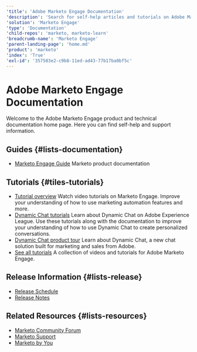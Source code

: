 ```yaml
---
'title': 'Adobe Marketo Engage Documentation'
'description': 'Search for self-help articles and tutorials on Adobe Marketo Engage. Learn strategies and best practices from experts in live and on-demand video events.'
'solution': 'Marketo Engage'
'type': 'Documentation'
'child-repos': 'marketo, marketo-learn'
'breadcrumb-name': 'Marketo Engage'
'parent-landing-page': 'home.md'
'product': 'marketo'
'index': 'True'
'exl-id': '357503e2-c9b8-11ed-ad43-77b17ba0bf5c'
---
```


# Adobe Marketo Engage Documentation

Welcome to the Adobe Marketo Engage product and technical documentation home page. Here you can find self-help and support information.

## Guides {#lists-documentation}

- [Marketo Engage Guide](https://experienceleague.adobe.com/docs/marketo/using/home.html)
  Marketo product documentation

## Tutorials {#tiles-tutorials}

- [Tutorial overview](https://experienceleague.adobe.com/docs/marketo-learn/tutorials/overview.html)
  Watch video tutorials on Marketo Engage. Improve your understanding of how to use marketing automation features and more.
- [Dynamic Chat tutorials](https://experienceleague.adobe.com/docs/marketo-learn/tutorials/dynamic-chat/dynamic-chat-overview.html)
  Learn about Dynamic Chat on Adobe Experience League. Use these tutorials along with the documentation to improve your understanding of how to use Dynamic Chat to create personalized conversations.
- [Dynamic Chat product tour](https://experienceleague.adobe.com/docs/marketo-learn/tutorials/dynamic-chat/product-tour.html)
  Learn about Dynamic Chat, a new chat solution built for marketing and sales from Adobe.
- [See all tutorials](https://experienceleague.adobe.com/docs/marketo-learn/tutorials/overview.html)
  A collection of videos and tutorials for Adobe Marketo Engage.

## Release Information {#lists-release}

- [Release Schedule](https://experienceleague.adobe.com/docs/marketo/using/release-notes/release-schedule.html)
- [Release Notes](https://experienceleague.adobe.com/docs/marketo/using/release-notes/current.html)

## Related Resources {#lists-resources}

- [Marketo Community Forum](https://nation.marketo.com)
- [Marketo Support](https://www.marketo.com/why-marketo/services-and-support/support/)
- [Marketo by You](https://experienceleague.adobe.com/docs/experiences-by-you/experiences-by-you/marketo-engage/overview.html)
